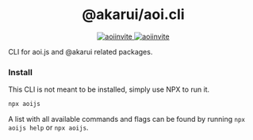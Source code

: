 <h1 align="center">@akarui/aoi.cli</h1>

<p align="center">
  <a href="https://www.npmjs.com/package/@akarui/aoi.cli">
    <img src="https://img.shields.io/npm/v/@akarui/aoi.cli?style=for-the-badge"  alt="aoiinvite"/>
  </a>
  <a href="https://www.npmjs.com/package/@akarui/aoi.cli">
    <img src="https://img.shields.io/npm/dt/@akarui/aoi.cli?style=for-the-badge"  alt="aoiinvite"/>
  </a>


CLI for aoi.js and @akarui related packages.

### Install

This CLI is not meant to be installed, simply use NPX to run it.

```bash
npx aoijs
```

A list with all available commands and flags can be found by running `npx aoijs help` or `npx aoijs`.